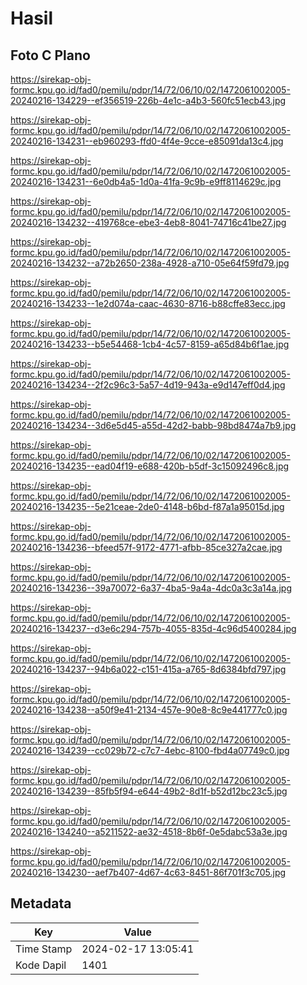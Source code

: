 # Hasil

## Foto C Plano

https://sirekap-obj-formc.kpu.go.id/fad0/pemilu/pdpr/14/72/06/10/02/1472061002005-20240216-134229--ef356519-226b-4e1c-a4b3-560fc51ecb43.jpg

https://sirekap-obj-formc.kpu.go.id/fad0/pemilu/pdpr/14/72/06/10/02/1472061002005-20240216-134231--eb960293-ffd0-4f4e-9cce-e85091da13c4.jpg

https://sirekap-obj-formc.kpu.go.id/fad0/pemilu/pdpr/14/72/06/10/02/1472061002005-20240216-134231--6e0db4a5-1d0a-41fa-9c9b-e9ff8114629c.jpg

https://sirekap-obj-formc.kpu.go.id/fad0/pemilu/pdpr/14/72/06/10/02/1472061002005-20240216-134232--419768ce-ebe3-4eb8-8041-74716c41be27.jpg

https://sirekap-obj-formc.kpu.go.id/fad0/pemilu/pdpr/14/72/06/10/02/1472061002005-20240216-134232--a72b2650-238a-4928-a710-05e64f59fd79.jpg

https://sirekap-obj-formc.kpu.go.id/fad0/pemilu/pdpr/14/72/06/10/02/1472061002005-20240216-134233--1e2d074a-caac-4630-8716-b88cffe83ecc.jpg

https://sirekap-obj-formc.kpu.go.id/fad0/pemilu/pdpr/14/72/06/10/02/1472061002005-20240216-134233--b5e54468-1cb4-4c57-8159-a65d84b6f1ae.jpg

https://sirekap-obj-formc.kpu.go.id/fad0/pemilu/pdpr/14/72/06/10/02/1472061002005-20240216-134234--2f2c96c3-5a57-4d19-943a-e9d147eff0d4.jpg

https://sirekap-obj-formc.kpu.go.id/fad0/pemilu/pdpr/14/72/06/10/02/1472061002005-20240216-134234--3d6e5d45-a55d-42d2-babb-98bd8474a7b9.jpg

https://sirekap-obj-formc.kpu.go.id/fad0/pemilu/pdpr/14/72/06/10/02/1472061002005-20240216-134235--ead04f19-e688-420b-b5df-3c15092496c8.jpg

https://sirekap-obj-formc.kpu.go.id/fad0/pemilu/pdpr/14/72/06/10/02/1472061002005-20240216-134235--5e21ceae-2de0-4148-b6bd-f87a1a95015d.jpg

https://sirekap-obj-formc.kpu.go.id/fad0/pemilu/pdpr/14/72/06/10/02/1472061002005-20240216-134236--bfeed57f-9172-4771-afbb-85ce327a2cae.jpg

https://sirekap-obj-formc.kpu.go.id/fad0/pemilu/pdpr/14/72/06/10/02/1472061002005-20240216-134236--39a70072-6a37-4ba5-9a4a-4dc0a3c3a14a.jpg

https://sirekap-obj-formc.kpu.go.id/fad0/pemilu/pdpr/14/72/06/10/02/1472061002005-20240216-134237--d3e6c294-757b-4055-835d-4c96d5400284.jpg

https://sirekap-obj-formc.kpu.go.id/fad0/pemilu/pdpr/14/72/06/10/02/1472061002005-20240216-134237--94b6a022-c151-415a-a765-8d6384bfd797.jpg

https://sirekap-obj-formc.kpu.go.id/fad0/pemilu/pdpr/14/72/06/10/02/1472061002005-20240216-134238--a50f9e41-2134-457e-90e8-8c9e441777c0.jpg

https://sirekap-obj-formc.kpu.go.id/fad0/pemilu/pdpr/14/72/06/10/02/1472061002005-20240216-134239--cc029b72-c7c7-4ebc-8100-fbd4a07749c0.jpg

https://sirekap-obj-formc.kpu.go.id/fad0/pemilu/pdpr/14/72/06/10/02/1472061002005-20240216-134239--85fb5f94-e644-49b2-8d1f-b52d12bc23c5.jpg

https://sirekap-obj-formc.kpu.go.id/fad0/pemilu/pdpr/14/72/06/10/02/1472061002005-20240216-134240--a5211522-ae32-4518-8b6f-0e5dabc53a3e.jpg

https://sirekap-obj-formc.kpu.go.id/fad0/pemilu/pdpr/14/72/06/10/02/1472061002005-20240216-134230--aef7b407-4d67-4c63-8451-86f701f3c705.jpg


## Metadata

| Key        | Value               |
| ---------- | ------------------- |
| Time Stamp | 2024-02-17 13:05:41 |
| Kode Dapil | 1401                |



